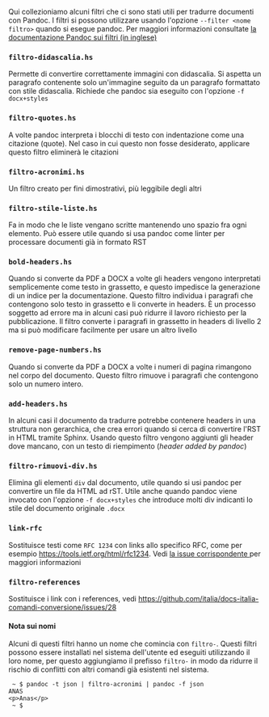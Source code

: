
Qui collezioniamo alcuni filtri che ci sono stati utili per tradurre
documenti con Pandoc. I filtri si possono utilizzare usando l'opzione
`--filter <nome filtro>` quando si esegue pandoc. Per maggiori
informazioni consultate [la documentazione Pandoc sui filtri (in
inglese)](http://pandoc.org/filters.html)

### `filtro-didascalia.hs`

Permette di convertire correttamente immagini con didascalia. Si
aspetta un paragrafo contenente solo un'immagine seguito da un
paragrafo formattato con stile didascalia. Richiede che pandoc sia
eseguito con l'opzione `-f docx+styles`

### `filtro-quotes.hs`

A volte pandoc interpreta i blocchi di testo con indentazione come una citazione (quote). Nel caso in cui questo non fosse desiderato, applicare questo filtro eliminerà le citazioni

### `filtro-acronimi.hs`

Un filtro creato per fini dimostrativi, più leggibile degli altri

### `filtro-stile-liste.hs`

Fa in modo che le liste vengano scritte mantenendo uno spazio fra ogni elemento. Può essere utile quando si usa pandoc come linter per processare documenti già in formato RST

### `bold-headers.hs`

Quando si converte da PDF a DOCX a volte gli headers vengono
interpretati semplicemente come testo in grassetto, e questo impedisce
la generazione di un indice per la documentazione. Questo filtro
individua i paragrafi che contengono solo testo in grassetto e li
converte in headers. È un processo soggetto ad errore ma in alcuni
casi può ridurre il lavoro richiesto per la pubblicazione. Il filtro
converte i paragrafi in grassetto in headers di livello 2 ma si può
modificare facilmente per usare un altro livello

### `remove-page-numbers.hs`

Quando si converte da PDF a DOCX a volte i numeri di pagina rimangono
nel corpo del documento. Questo filtro rimuove i paragrafi che
contengono solo un numero intero.

### `add-headers.hs`

In alcuni casi il documento da tradurre potrebbe contenere headers in una struttura non gerarchica, che crea errori quando si cerca di convertire l'RST in HTML tramite Sphinx. Usando questo filtro vengono aggiunti gli header dove mancano, con un testo di riempimento (_header added by pandoc_)

### `filtro-rimuovi-div.hs`

Elimina gli elementi `div` dal documento, utile quando si usi pandoc
per convertire un file da HTML ad rST. Utile anche quando pandoc viene
invocato con l'opzione `-f docx+styles` che introduce molti div
indicanti lo stile del documento originale `.docx`

### `link-rfc`

Sostituisce testi come `RFC 1234` con links allo specifico RFC, come
per esempio https://tools.ietf.org/html/rfc1234. Vedi [la issue
corrispondente
](https://github.com/italia/docs-italia-comandi-conversione/issues/27)
per maggiori informazioni

### `filtro-references`

Sostituisce i link con i references, vedi
https://github.com/italia/docs-italia-comandi-conversione/issues/28

#### Nota sui nomi

Alcuni di questi filtri hanno un nome che comincia con `filtro-`. Questi filtri possono essere installati nel sistema dell'utente ed eseguiti utilizzando il loro nome, per questo aggiungiamo il prefisso `filtro-` in modo da ridurre il rischio di conflitti con altri comandi già esistenti nel sistema.

```
 ~ $ pandoc -t json | filtro-acronimi | pandoc -f json
ANAS
<p>Anas</p>
 ~ $ 
```

